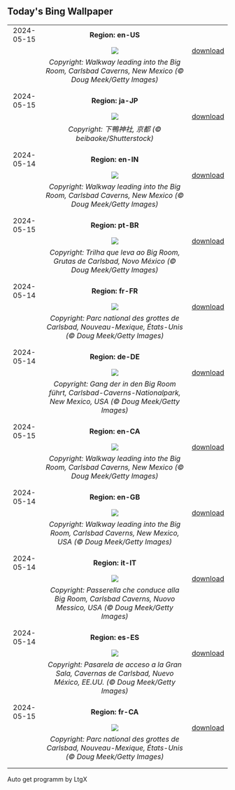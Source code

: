 ## Today's Bing Wallpaper
|      |      |      |
| :----: | :----: | :----: |
|2024-05-15|**Region: en-US**||
||![](https://www.bing.com/th?id=OHR.CarlsbadNP_EN-US2282243740_UHD.jpg&pid=hp&w=1152&h=648&rs=1&c=4)| [download](https://www.bing.com/th?id=OHR.CarlsbadNP_EN-US2282243740_UHD.jpg)|
||*Copyright: Walkway leading into the Big Room, Carlsbad Caverns, New Mexico (© Doug Meek/Getty Images)*
||
|||
|2024-05-15|**Region: ja-JP**||
||![](https://www.bing.com/th?id=OHR.AoiMatsuri2024_JA-JP1018506374_UHD.jpg&pid=hp&w=1152&h=648&rs=1&c=4)| [download](https://www.bing.com/th?id=OHR.AoiMatsuri2024_JA-JP1018506374_UHD.jpg)|
||*Copyright: 下鴨神社, 京都 (© beibaoke/Shutterstock)*
||
|||
|2024-05-14|**Region: en-IN**||
||![](https://www.bing.com/th?id=OHR.CarlsbadNP_EN-IN3004884534_UHD.jpg&pid=hp&w=1152&h=648&rs=1&c=4)| [download](https://www.bing.com/th?id=OHR.CarlsbadNP_EN-IN3004884534_UHD.jpg)|
||*Copyright: Walkway leading into the Big Room, Carlsbad Caverns, New Mexico (© Doug Meek/Getty Images)*
||
|||
|2024-05-15|**Region: pt-BR**||
||![](https://www.bing.com/th?id=OHR.CarlsbadNP_PT-BR7544935694_UHD.jpg&pid=hp&w=1152&h=648&rs=1&c=4)| [download](https://www.bing.com/th?id=OHR.CarlsbadNP_PT-BR7544935694_UHD.jpg)|
||*Copyright: Trilha que leva ao Big Room, Grutas de Carlsbad, Novo México (© Doug Meek/Getty Images)*
||
|||
|2024-05-14|**Region: fr-FR**||
||![](https://www.bing.com/th?id=OHR.CarlsbadNP_FR-FR1644664306_UHD.jpg&pid=hp&w=1152&h=648&rs=1&c=4)| [download](https://www.bing.com/th?id=OHR.CarlsbadNP_FR-FR1644664306_UHD.jpg)|
||*Copyright: Parc national des grottes de Carlsbad, Nouveau-Mexique, États-Unis (© Doug Meek/Getty Images)*
||
|||
|2024-05-14|**Region: de-DE**||
||![](https://www.bing.com/th?id=OHR.CarlsbadNP_DE-DE9906842955_UHD.jpg&pid=hp&w=1152&h=648&rs=1&c=4)| [download](https://www.bing.com/th?id=OHR.CarlsbadNP_DE-DE9906842955_UHD.jpg)|
||*Copyright: Gang der in den Big Room führt, Carlsbad-Caverns-Nationalpark, New Mexico, USA (© Doug Meek/Getty Images)*
||
|||
|2024-05-15|**Region: en-CA**||
||![](https://www.bing.com/th?id=OHR.CarlsbadNP_EN-CA8275462629_UHD.jpg&pid=hp&w=1152&h=648&rs=1&c=4)| [download](https://www.bing.com/th?id=OHR.CarlsbadNP_EN-CA8275462629_UHD.jpg)|
||*Copyright: Walkway leading into the Big Room, Carlsbad Caverns, New Mexico (© Doug Meek/Getty Images)*
||
|||
|2024-05-14|**Region: en-GB**||
||![](https://www.bing.com/th?id=OHR.CarlsbadNP_EN-GB5824134206_UHD.jpg&pid=hp&w=1152&h=648&rs=1&c=4)| [download](https://www.bing.com/th?id=OHR.CarlsbadNP_EN-GB5824134206_UHD.jpg)|
||*Copyright: Walkway leading into the Big Room, Carlsbad Caverns, New Mexico, USA (© Doug Meek/Getty Images)*
||
|||
|2024-05-14|**Region: it-IT**||
||![](https://www.bing.com/th?id=OHR.CarlsbadNP_IT-IT7707347019_UHD.jpg&pid=hp&w=1152&h=648&rs=1&c=4)| [download](https://www.bing.com/th?id=OHR.CarlsbadNP_IT-IT7707347019_UHD.jpg)|
||*Copyright: Passerella che conduce alla Big Room, Carlsbad Caverns, Nuovo Messico, USA (© Doug Meek/Getty Images)*
||
|||
|2024-05-14|**Region: es-ES**||
||![](https://www.bing.com/th?id=OHR.CarlsbadNP_ES-ES0756476646_UHD.jpg&pid=hp&w=1152&h=648&rs=1&c=4)| [download](https://www.bing.com/th?id=OHR.CarlsbadNP_ES-ES0756476646_UHD.jpg)|
||*Copyright: Pasarela de acceso a la Gran Sala, Cavernas de Carlsbad, Nuevo México, EE.UU. (© Doug Meek/Getty Images)*
||
|||
|2024-05-15|**Region: fr-CA**||
||![](https://www.bing.com/th?id=OHR.CarlsbadNP_FR-CA2715604410_UHD.jpg&pid=hp&w=1152&h=648&rs=1&c=4)| [download](https://www.bing.com/th?id=OHR.CarlsbadNP_FR-CA2715604410_UHD.jpg)|
||*Copyright: Parc national des grottes de Carlsbad, Nouveau-Mexique, États-Unis (© Doug Meek/Getty Images)*
||
|||

Auto get programm by LtgX
